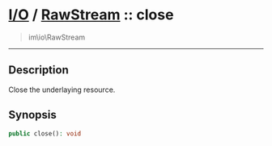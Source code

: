 # [I/O](io.md) / [RawStream](io-RawStream.md) :: close
 > im\io\RawStream
____

## Description
Close the underlaying resource.

## Synopsis
```php
public close(): void
```
